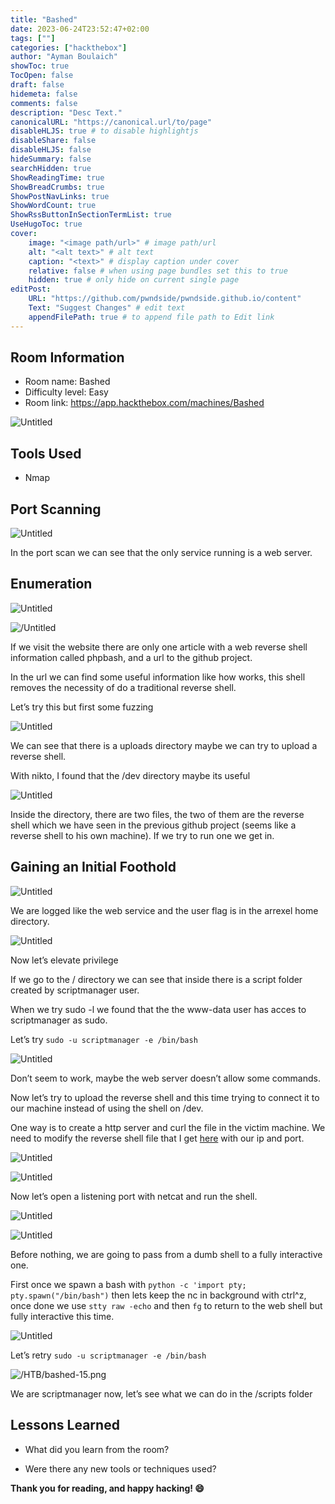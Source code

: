 ```yaml
---
title: "Bashed"
date: 2023-06-24T23:52:47+02:00
tags: [""]
categories: ["hackthebox"]
author: "Ayman Boulaich"
showToc: true
TocOpen: false
draft: false
hidemeta: false
comments: false
description: "Desc Text."
canonicalURL: "https://canonical.url/to/page"
disableHLJS: true # to disable highlightjs
disableShare: false
disableHLJS: false
hideSummary: false
searchHidden: true
ShowReadingTime: true
ShowBreadCrumbs: true
ShowPostNavLinks: true
ShowWordCount: true
ShowRssButtonInSectionTermList: true
UseHugoToc: true
cover:
    image: "<image path/url>" # image path/url
    alt: "<alt text>" # alt text
    caption: "<text>" # display caption under cover
    relative: false # when using page bundles set this to true
    hidden: true # only hide on current single page
editPost:
    URL: "https://github.com/pwndside/pwndside.github.io/content"
    Text: "Suggest Changes" # edit text
    appendFilePath: true # to append file path to Edit link
---
```


## Room Information

- Room name: Bashed
- Difficulty level: Easy
- Room link: https://app.hackthebox.com/machines/Bashed

![Untitled](/HTB/bashed-icon.png)

## Tools Used

- Nmap

## Port Scanning

![Untitled](/HTB/bashed-1.png)

In the port scan we can see that the only service running is a web server.

## Enumeration

![Untitled](/HTB/bashed-4.png)

![/Untitled](/HTB/bashed-5.png)

If we visit the website there are only one article with a web reverse shell information called phpbash, and a url to the github project.

In the url we can find some useful information like how works, this shell removes the necessity of do a traditional reverse shell.

Let’s try this but first some fuzzing

![Untitled](/HTB/bashed-6.png)

We can see that there is a uploads directory maybe we can try to upload a reverse shell.

With nikto, I found that the /dev directory maybe its useful

![Untitled](/HTB/bashed-7.png)

Inside the directory, there are two files, the two of them are the reverse shell which we have seen in the previous github project (seems like a reverse shell to his own machine). If we try to run one we get in.

## **Gaining an Initial Foothold**

![Untitled](/HTB/bashed-8.png)

We are logged like the web service and the user flag is in the arrexel home directory.

![Untitled](/HTB/bashed-9.png)

Now let’s elevate privilege

If we go to the / directory we can see that inside there is a script folder created by scriptmanager user.

When we try sudo -l we found that the the www-data user has acces to scriptmanager as sudo.

Let’s try `sudo -u scriptmanager -e /bin/bash` 

![Untitled](/HTB/bashed-10.png)

Don’t seem to work, maybe the web server doesn’t allow some commands.

Now let’s try to upload the reverse shell and this time trying to connect it to our machine instead of using the shell on /dev.

One way is to create a http server and curl the file in the victim machine. We need to modify the reverse shell file that I get [here](https://pentestmonkey.net/tools/web-shells/php-reverse-shell) with our ip and port.

![Untitled](/HTB/bashed-11.png)

![Untitled](/HTB/bashed-12.png)

Now let’s open a listening port with netcat and run the shell.

![Untitled](/HTB/bashed-13.png)

![Untitled](/HTB/bashed-14.png)

Before nothing, we are going to pass from a dumb shell to a fully interactive one.

First once we spawn a bash with `python -c 'import pty; pty.spawn("/bin/bash")` then lets keep the nc in background with ctrl^z, once done we use `stty raw -echo` and then `fg` to return to the web shell but fully interactive this time.

![Untitled](/HTB/bashed-14-2.png)

Let’s retry `sudo -u scriptmanager -e /bin/bash`

![/HTB/bashed-15.png](/HTB/bashed-15.png)

We are scriptmanager now, let’s see what we can do in the /scripts folder

## Lessons Learned

- What did you learn from the room?
    
    
- Were there any new tools or techniques used?

**Thank you for reading, and happy hacking! 😄**